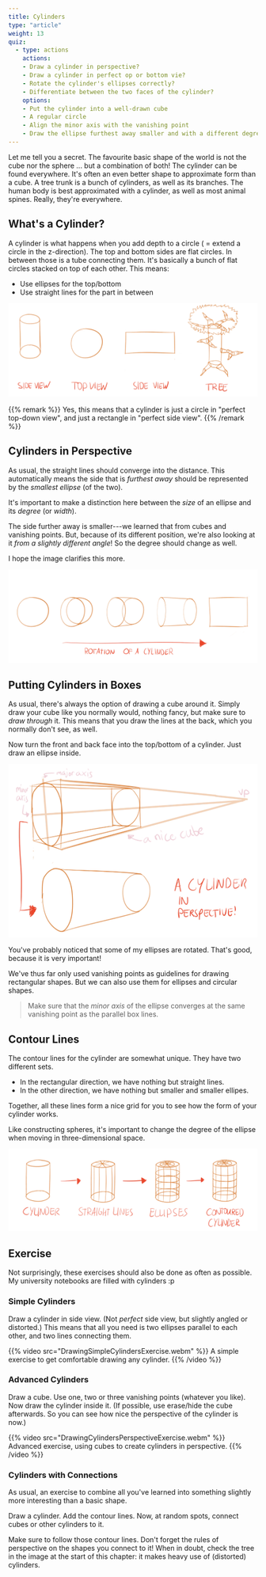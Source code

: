 ```yaml
---
title: Cylinders
type: "article"
weight: 13
quiz:
  - type: actions
    actions:
    - Draw a cylinder in perspective?
    - Draw a cylinder in perfect op or bottom vie?
    - Rotate the cylinder's ellipses correctly?
    - Differentiate between the two faces of the cylinder?
    options:
    - Put the cylinder into a well-drawn cube
    - A regular circle
    - Align the minor axis with the vanishing point
    - Draw the ellipse furthest away smaller and with a different degree
---
```


Let me tell you a secret. The favourite basic shape of the world is not the cube nor the sphere ... but a combination of both! The cylinder can be found everywhere. It's often an even better shape to approximate form than a cube. A tree trunk is a bunch of cylinders, as well as its branches. The human body is best approximated with a cylinder, as well as most animal spines. Really, they're everywhere.

## What's a Cylinder?

A cylinder is what happens when you add depth to a circle ( = extend a circle in the z-direction). The top and bottom sides are flat circles. In between those is a tube connecting them. It's basically a bunch of flat circles stacked on top of each other. This means:

* Use ellipses for the top/bottom
* Use straight lines for the part in between

![How to draw a basic cylinder.](DrawingBasicCylinders.webp)

{{% remark %}}
Yes, this means that a cylinder is just a circle in "perfect top-down view", and just a rectangle in "perfect side view".
{{% /remark %}}

## Cylinders in Perspective

As usual, the straight lines should converge into the distance. This automatically means the side that is *furthest away* should be represented by the *smallest ellipse* (of the two). 

It's important to make a distinction here between the *size* of an ellipse and its *degree* (or *width*).

The side further away is smaller---we learned that from cubes and vanishing points. But, because of its different position, we're also looking at it *from a slightly different angle*! So the degree should change as well.

I hope the image clarifies this more.

![How to draw cylinders in perspective, using ellipse foreshortening.](DrawingCylindersInPerspective.webp)

## Putting Cylinders in Boxes

As usual, there's always the option of drawing a cube around it. Simply draw your cube like you normally would, nothing fancy, but make sure to *draw through* it. This means that you draw the lines at the back, which you normally don't see, as well. 

Now turn the front and back face into the top/bottom of a cylinder. Just draw an ellipse inside.

![An example of using a box to draw cylinders in perspective.](DrawingCylindersInBoxes.webp)

You've probably noticed that some of my ellipses are rotated. That's good, because it is very important! 

We've thus far only used vanishing points as guidelines for drawing rectangular shapes. But we can also use them for ellipses and circular shapes.

> Make sure that the *minor axis* of the ellipse converges at the same vanishing point as the parallel box lines.

## Contour Lines

The contour lines for the cylinder are somewhat unique. They have two different sets. 

* In the rectangular direction, we have nothing but straight lines. 
* In the other direction, we have nothing but smaller and smaller ellipes. 

Together, all these lines form a nice grid for you to see how the form of your cylinder works.

Like constructing spheres, it's important to change the degree of the ellipse when moving in three-dimensional space.

![Example of contour lines on cylinders; creating two seperate grid-like shapes](DrawingContouredCylinders.webp)

## Exercise

Not surprisingly, these exercises should also be done as often as possible. My university notebooks are filled with cylinders :p

### Simple Cylinders

Draw a cylinder in side view. (Not _perfect_ side view, but slightly angled or distorted.) This means that all you need is two ellipses parallel to each other, and two lines connecting them.

{{% video src="DrawingSimpleCylindersExercise.webm" %}}
A simple exercise to get comfortable drawing any cylinder.
{{% /video %}}

### Advanced Cylinders

Draw a cube. Use one, two or three vanishing points (whatever you like). Now draw the cylinder inside it. (If possible, use erase/hide the cube afterwards. So you can see how nice the perspective of the cylinder is now.)

{{% video src="DrawingCylindersPerspectiveExercise.webm" %}}
Advanced exercise, using cubes to create cylinders in perspective.
{{% /video %}}

### Cylinders with Connections

As usual, an exercise to combine all you've learned into something slightly more interesting than a basic shape.

Draw a cylinder. Add the contour lines. Now, at random spots, connect cubes or other cylinders to it. 

Make sure to follow those contour lines. Don't forget the rules of perspective on the shapes you connect to it! When in doubt, check the tree in the image at the start of this chapter: it makes heavy use of (distorted) cylinders.

